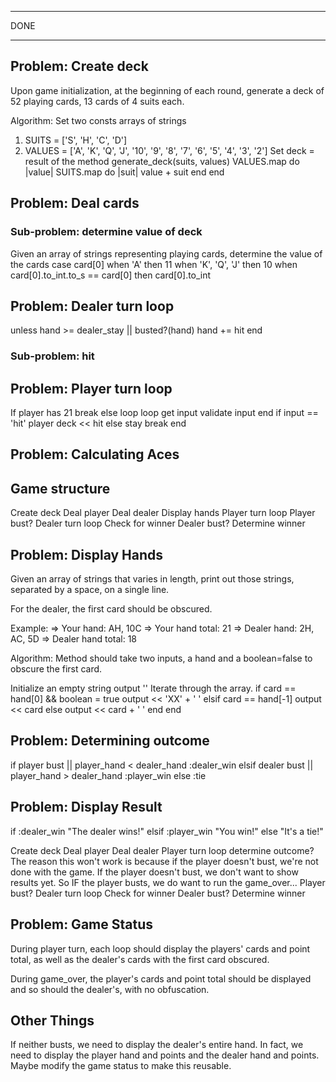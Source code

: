 ___
DONE
___

## Problem: Create deck
Upon game initialization, at the beginning of each round, generate a deck of 52 playing cards, 13 cards of 4 suits each.

Algorithm:
Set two consts arrays of strings
  1. SUITS = ['S', 'H', 'C', 'D']
  2. VALUES = ['A', 'K', 'Q', 'J', '10', '9', '8', '7', '6', '5', '4', '3', '2']
Set deck = result of the method generate_deck(suits, values)
  VALUES.map do |value|
    SUITS.map do |suit|
      value + suit
    end
  end

## Problem: Deal cards

### Sub-problem: determine value of deck
Given an array of strings representing playing cards, determine the value of the cards
case card[0]
when 'A' then 11
when 'K', 'Q', 'J' then 10
when card[0].to_int.to_s == card[0] then card[0].to_int

## Problem: Dealer turn loop
unless hand >= dealer_stay || busted?(hand)
  hand += hit
end

  ### Sub-problem: hit

## Problem: Player turn loop
If player has 21
  break
else
  loop
    loop
      get input
      validate input
    end
  if input == 'hit'
    player deck << hit
  else
    stay
    break
end

## Problem: Calculating Aces

## Game structure
Create deck
Deal player
Deal dealer
Display hands
Player turn loop
Player bust?
Dealer turn loop
Check for winner
Dealer bust?
Determine winner


## Problem: Display Hands
Given an array of strings that varies in length, print out those strings, separated by a space, on a single line.

For the dealer, the first card should be obscured.

Example:
=> Your hand: AH, 10C
=> Your hand total: 21
=> Dealer hand: 2H, AC, 5D
=> Dealer hand total: 18

Algorithm:
Method should take two inputs, a hand and a boolean=false to obscure the first card.

Initialize an empty string output ''
Iterate through the array.
  if card == hand[0] && boolean = true
    output << 'XX' + ' '
  elsif card == hand[-1]
    output << card
  else
    output << card + ' '
  end
end

## Problem: Determining outcome
if player bust || player_hand < dealer_hand
  :dealer_win
elsif dealer bust || player_hand > dealer_hand
  :player_win
else
  :tie

  ## Problem: Display Result
if :dealer_win
"The dealer wins!"
elsif :player_win
"You win!"
else
"It's a tie!"

Create deck
Deal player
Deal dealer
Player turn loop
  determine outcome?
  The reason this won't work is because if the player doesn't bust, we're not done with the game.
  If the player doesn't bust, we don't want to show results yet.
  So IF the player busts, we do want to run the game_over...
Player bust?
Dealer turn loop
Check for winner
Dealer bust?
Determine winner

## Problem: Game Status
During player turn, each loop should display the players' cards and point total, as well as the dealer's cards with the first card obscured.

During game_over, the player's cards and point total should be displayed and so should the dealer's, with no obfuscation.


## Other Things
If neither busts, we need to display the dealer's entire hand. In fact, we need to display the player hand and points and the dealer hand and points. Maybe modify the game status to make this reusable.
